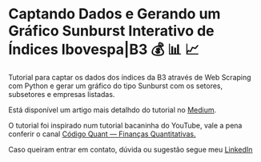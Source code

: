 # Captando Dados e Gerando um Gráfico Sunburst Interativo de Índices Ibovespa|B3 :moneybag: :bar_chart: :chart_with_upwards_trend:

Tutorial para captar os dados dos índices da B3 através de Web Scraping com Python e gerar um gráfico do tipo Sunburst com os setores, subsetores e empresas listadas.

Está disponível um artigo mais detalhdo do tutorial no [Medium](https://carlosalfredooliveiradelima.medium.com/captando-dados-e-gerando-um-gr%C3%A1fico-sunburst-interativo-de-%C3%ADndices-ibovespa-b3-e303658b4f0b).

O tutorial foi inspirado num tutorial bacaninha do YouTube, vale a pena conferir o canal [Código Quant — Finanças Quantitativas.](https://www.youtube.com/c/RicospeloAcaso)

Caso queiram entrar em contato, dúvida ou sugestão segue meu [LinkedIn](https://www.linkedin.com/in/carlosalfredooliveiradelima/)
